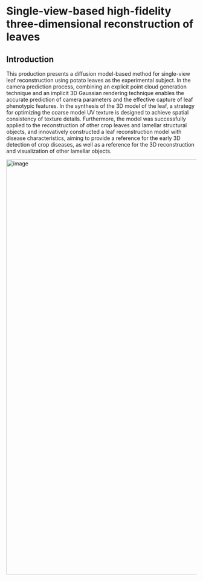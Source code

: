 # Single-view-based high-fidelity three-dimensional reconstruction of leaves

## Introduction
This production presents a diffusion model-based method for single-view leaf reconstruction using potato leaves as the experimental subject. In the camera prediction process, combining an explicit point cloud generation technique and an implicit 3D Gaussian rendering technique enables the accurate prediction of camera parameters and the effective capture of leaf phenotypic features. In the synthesis of the 3D model of the leaf, a strategy for optimizing the coarse model UV texture is designed to achieve spatial consistency of texture details. Furthermore, the model was successfully applied to the reconstruction of other crop leaves and lamellar structural objects, and innovatively constructed a leaf reconstruction model with disease characteristics, aiming to provide a reference for the early 3D detection of crop diseases, as well as a reference for the 3D reconstruction and visualization of other lamellar objects.


<img width="1096" alt="image" src='figures/model_Arch.jpg'>
